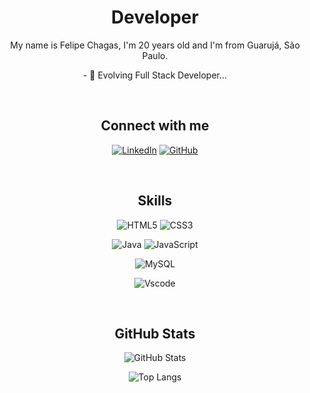 <div align="center">
  <h1>Developer</h1>

  <p>My name is Felipe Chagas, I'm 20 years old and I'm from Guarujá, São Paulo.</p>
  <p>- 🌱 Evolving Full Stack Developer...</p>

<br/>
  
## Connect with me
[![LinkedIn](https://img.shields.io/badge/LinkedIn-000000?style=for-the-badge&logo=linkedin&logoColor=white)](https://www.linkedin.com/in/feelipechs/)
[![GitHub](https://img.shields.io/badge/GitHub-000000?style=for-the-badge&logo=github&logoColor=white)](https://github.com/feelipechs)

<br/>

## Skills
![HTML5](https://img.shields.io/badge/HTML5-000000?style=for-the-badge&logo=html5&logoColor=white)
![CSS3](https://img.shields.io/badge/CSS3-000000?style=for-the-badge&logo=css3&logoColor=white)

![Java](https://img.shields.io/badge/java-%23000000.svg?style=for-the-badge&logo=openjdk&logoColor=white)
![JavaScript](https://img.shields.io/badge/JavaScript-000000?style=for-the-badge&logo=javascript&logoColor=black)

![MySQL](https://img.shields.io/badge/MySQL-000000?style=for-the-badge&logo=mysql&logoColor=white)

![Vscode](https://img.shields.io/badge/Vscode-000000?style=for-the-badge&logo=visual-studio-code&logoColor=white)

<br/>

## GitHub Stats
![GitHub Stats](https://github-readme-stats.vercel.app/api?username=feelipechs&theme=transparent&bg_color=000&border_color=ffffff&show_icons=true&icon_color=30A3DC&title_color=ffffff&text_color=FFF&hide_title=true&hide=stars)

![Top Langs](https://github-readme-stats-git-masterrstaa-rickstaa.vercel.app/api/top-langs/?username=feelipechs&layout=compact&bg_color=000&border_color=ffffff&title_color=ffffff&text_color=FFF)
</div>
